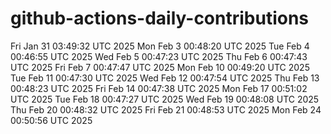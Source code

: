 # github-actions-daily-contributions
Fri Jan 31 03:49:32 UTC 2025
Mon Feb  3 00:48:20 UTC 2025
Tue Feb  4 00:46:55 UTC 2025
Wed Feb  5 00:47:23 UTC 2025
Thu Feb  6 00:47:43 UTC 2025
Fri Feb  7 00:47:47 UTC 2025
Mon Feb 10 00:49:20 UTC 2025
Tue Feb 11 00:47:30 UTC 2025
Wed Feb 12 00:47:54 UTC 2025
Thu Feb 13 00:48:23 UTC 2025
Fri Feb 14 00:47:38 UTC 2025
Mon Feb 17 00:51:02 UTC 2025
Tue Feb 18 00:47:27 UTC 2025
Wed Feb 19 00:48:08 UTC 2025
Thu Feb 20 00:48:32 UTC 2025
Fri Feb 21 00:48:53 UTC 2025
Mon Feb 24 00:50:56 UTC 2025
